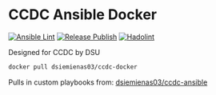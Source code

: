 # CCDC Ansible Docker

[![Ansible Lint](https://github.com/dsiemienas03/ccdc-ansible/actions/workflows/ansible_lint.yml/badge.svg)](https://github.com/dsiemienas03/ccdc-ansible/actions/workflows/ansible_lint.yml)
[![Release Publish](https://github.com/dsiemienas03/ccdc-ansible/actions/workflows/release-publish.yml/badge.svg)](https://github.com/dsiemienas03/ccdc-ansible/actions/workflows/release-publish.yml)
[![Hadolint](https://github.com/dsiemienas03/ccdc-docker/actions/workflows/hadolint.yml/badge.svg?branch=main)](https://github.com/dsiemienas03/ccdc-docker/actions/workflows/hadolint.yml)

Designed for CCDC by DSU

```bash
docker pull dsiemienas03/ccdc-docker
```

Pulls in custom playbooks from: [dsiemienas03/ccdc-ansible](https://github.com/dsiemienas03/ccdc-ansible)
